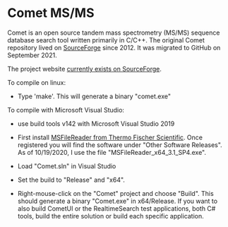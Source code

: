 # Comet MS/MS

Comet is an open source tandem mass spectrometry (MS/MS) sequence database search tool written primarily in C/C++. The original Comet repository lived on [SourceForge](https://sourceforge.net/projects/comet-ms/) since 2012. It was migrated to GitHub on September 2021.

The project website [currently exists on SourceForge](http://comet-ms.sourceforge.net/).

To compile on linux:

- Type 'make'.  This will generate a binary "comet.exe"


To compile with Microsoft Visual Studio:

- use build tools v142 with Microsoft Visual Studio 2019

- First install [MSFileReader from Thermo Fischer Scientific](https://thermo.flexnetoperations.com/control/thmo/login).
  Once registered you will find the software under "Other Software Releases".
  As of 10/19/2020, I use the file "MSFileReader_x64_3.1_SP4.exe".

- Load "Comet.sln" in Visual Studio

- Set the build to "Release" and "x64".

- Right-mouse-click on the "Comet" project and choose "Build".
  This should generate a binary "Comet.exe" in x64/Release.
  If you want to also build CometUI or the RealtimeSearch
  test applications, both C# tools, build the entire solution
  or build each specific application.
